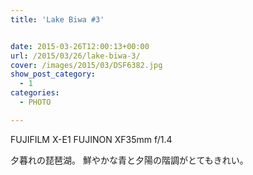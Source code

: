 ```yaml
---
title: 'Lake Biwa #3'


date: 2015-03-26T12:00:13+00:00
url: /2015/03/26/lake-biwa-3/
cover: /images/2015/03/DSF6382.jpg
show_post_category:
  - 1
categories:
  - PHOTO

---
```

FUJIFILM X-E1 FUJINON XF35mm f/1.4

夕暮れの琵琶湖。  鮮やかな青と夕陽の階調がとてもきれい。
